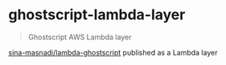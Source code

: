 # ghostscript-lambda-layer
> Ghostscript AWS Lambda layer

[sina-masnadi/lambda-ghostscript](https://github.com/sina-masnadi/lambda-ghostscript) published as a Lambda layer
